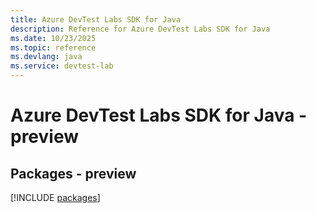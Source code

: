 ```yaml
---
title: Azure DevTest Labs SDK for Java
description: Reference for Azure DevTest Labs SDK for Java
ms.date: 10/23/2025
ms.topic: reference
ms.devlang: java
ms.service: devtest-lab
---
```

# Azure DevTest Labs SDK for Java - preview
## Packages - preview
[!INCLUDE [packages](devtest-labs-index.md)]